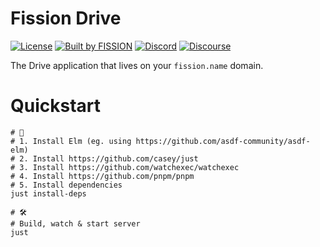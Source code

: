 # Fission Drive

[![License](https://img.shields.io/badge/License-Apache%202.0-blue.svg)](https://github.com/fission-suite/drive/blob/master/LICENSE)
[![Built by FISSION](https://img.shields.io/badge/⌘-Built_by_FISSION-purple.svg)](https://fission.codes)
[![Discord](https://img.shields.io/discord/478735028319158273.svg)](https://discord.gg/zAQBDEq)
[![Discourse](https://img.shields.io/discourse/https/talk.fission.codes/topics)](https://talk.fission.codes)

The Drive application that lives on your `fission.name` domain.

# Quickstart

```shell
# 🍱
# 1. Install Elm (eg. using https://github.com/asdf-community/asdf-elm)
# 2. Install https://github.com/casey/just
# 3. Install https://github.com/watchexec/watchexec
# 4. Install https://github.com/pnpm/pnpm
# 5. Install dependencies
just install-deps

# 🛠
# Build, watch & start server
just
```

